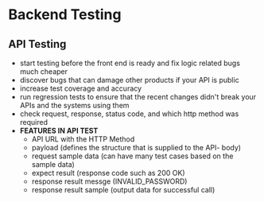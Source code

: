 # Backend Testing

## API Testing
- start testing before the front end is ready and fix logic related bugs much cheaper
- discover bugs that can damage other products if your API is public
- increase test coverage and accuracy
- run regression tests to ensure that the recent changes didn't break your APIs and the systems using them
- check request, response, status code, and which http method was required
- **FEATURES IN API TEST**
    * API URL with the HTTP Method
    * payload (defines the structure that is supplied to the API- body)
    * request sample data (can have many test cases based on the sample data)
    * expect result (response code such as 200 OK)
    * response result messge (INVALID_PASSWORD)
    * response result sample (output data for successful call)

